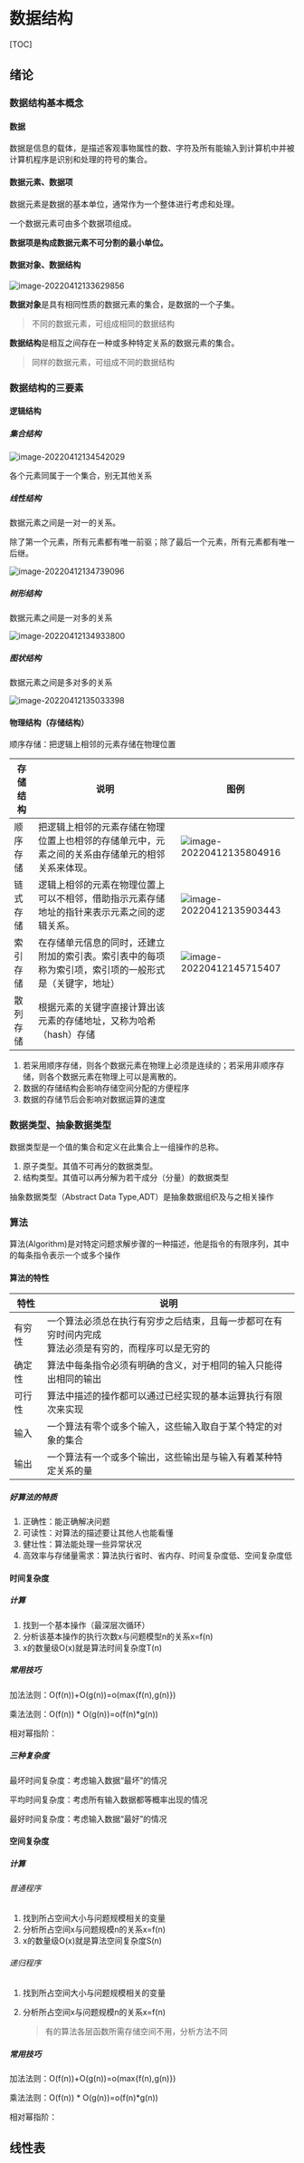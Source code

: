 # 数据结构

[TOC]

## 绪论

### 数据结构基本概念

#### 数据

数据是信息的载体，是描述客观事物属性的数、字符及所有能输入到计算机中并被计算机程序是识别和处理的符号的集合。

#### 数据元素、数据项

数据元素是数据的基本单位，通常作为一个整体进行考虑和处理。

一个数据元素可由多个数据项组成。

**数据项是构成数据元素不可分割的最小单位。**

#### 数据对象、数据结构

![image-20220412133629856](https://raw.githubusercontent.com/zhouwei1997/Notes/main/img/data%20structure/image-20220412133629856.png?token=ALPMKTZINHGTCBQB6DZCG2DCKUIBW)

**数据对象**是具有相同性质的数据元素的集合，是数据的一个子集。

> 不同的数据元素，可组成相同的数据结构

**数据结构**是相互之间存在一种或多种特定关系的数据元素的集合。

> 同样的数据元素，可组成不同的数据结构

### 数据结构的三要素

#### 逻辑结构

##### 集合结构

![image-20220412134542029](https://raw.githubusercontent.com/zhouwei1997/Notes/main/img/data%20structure/image-20220412134542029.png?token=ALPMKT2OYWUM4LE5IUDVBQDCKUJEI)

各个元素同属于一个集合，别无其他关系

##### 线性结构

数据元素之间是一对一的关系。

除了第一个元素，所有元素都有唯一前驱；除了最后一个元素，所有元素都有唯一后继。

![image-20220412134739096](https://raw.githubusercontent.com/zhouwei1997/Notes/main/img/data%20structure/image-20220412134739096.png?token=ALPMKTYSJ4ISDY7TJFLOEF3CKUJLQ)

##### 树形结构

数据元素之间是一对多的关系

![image-20220412134933800](https://raw.githubusercontent.com/zhouwei1997/Notes/main/img/data%20structure/image-20220412134933800.png?token=ALPMKT25RO5RWISGIQFOAVLCKUJSU)

##### 图状结构

数据元素之间是多对多的关系

![image-20220412135033398](https://raw.githubusercontent.com/zhouwei1997/Notes/main/img/data%20structure/image-20220412135033398.png?token=ALPMKT4INLCHOKPINEFSFH3CKUJWM)

#### 物理结构（存储结构）

顺序存储：把逻辑上相邻的元素存储在物理位置


| 存储结构 | 说明                                                                                                   | 图例                                                                                                                                                                      |
| ---------- | -------------------------------------------------------------------------------------------------------- | --------------------------------------------------------------------------------------------------------------------------------------------------------------------------- |
| 顺序存储 | 把逻辑上相邻的元素存储在物理位置上也相邻的存储单元中，元素之间的关系由存储单元的相邻关系来体现。       | ![image-20220412135804916](https://raw.githubusercontent.com/zhouwei1997/Notes/main/img/data%20structure/image-20220412135804916.png?token=ALPMKT2YIPXN2RSOSZSKEE3CKUKSS) |
| 链式存储 | 逻辑上相邻的元素在物理位置上可以不相邻，借助指示元素存储地址的指针来表示元素之间的逻辑关系。           | ![image-20220412135903443](https://raw.githubusercontent.com/zhouwei1997/Notes/main/img/data%20structure/image-20220412135903443.png?token=ALPMKTY5REAO53FCHQSZDV3CKUKWI) |
| 索引存储 | 在存储单元信息的同时，还建立附加的索引表。索引表中的每项称为索引项，索引项的一般形式是（关键字，地址） | ![image-20220412145715407](https://raw.githubusercontent.com/zhouwei1997/Notes/main/img/data%20structure/image-20220412145715407.png?token=ALPMKTY7Z7P5U7IINQW5NCDCKURQQ) |
| 散列存储 | 根据元素的关键字直接计算出该元素的存储地址，又称为哈希（hash）存储                                     |                                                                                                                                                                           |

1. 若采用顺序存储，则各个数据元素在物理上必须是连续的；若采用非顺序存储，则各个数据元素在物理上可以是离散的。
2. 数据的存储结构会影响存储空间分配的方便程序
3. 数据的存储节后会影响对数据运算的速度

### 数据类型、抽象数据类型

数据类型是一个值的集合和定义在此集合上一组操作的总称。

1. 原子类型。其值不可再分的数据类型。
2. 结构类型。其值可以再分解为若干成分（分量）的数据类型

抽象数据类型（Abstract Data Type,ADT）是抽象数据组织及与之相关操作

### 算法

算法(Algorithm)是对特定问题求解步骤的一种描述，他是指令的有限序列，其中的每条指令表示一个或多个操作

#### 算法的特性


| 特性   | 说明                                                                                                     |
| -------- | ---------------------------------------------------------------------------------------------------------- |
| 有穷性 | 一个算法必须总在执行有穷步之后结束，且每一步都可在有穷时间内完成<br>算法必须是有穷的，而程序可以是无穷的 |
| 确定性 | 算法中每条指令必须有明确的含义，对于相同的输入只能得出相同的输出                                         |
| 可行性 | 算法中描述的操作都可以通过已经实现的基本运算执行有限次来实现                                             |
| 输入   | 一个算法有零个或多个输入，这些输入取自于某个特定的对象的集合                                             |
| 输出   | 一个算法有一个或多个输出，这些输出是与输入有着某种特定关系的量                                           |

##### 好算法的特质

1. 正确性：能正确解决问题
2. 可读性：对算法的描述要让其他人也能看懂
3. 健壮性：算法能处理一些异常状况
4. 高效率与存储量需求：算法执行省时、省内存、时间复杂度低、空间复杂度低

#### 时间复杂度

##### 计算

1. 找到一个基本操作（最深层次循环）
2. 分析该基本操作的执行次数x与问题模型n的关系x=f(n)
3. x的数量级O(x)就是算法时间复杂度T(n)

##### 常用技巧

加法法则：O(f(n))+O(g(n))=o(max{f(n),g(n)})

乘法法则：O(f(n)) * O(g(n))=o(f(n)*g(n))

相对幂指阶：

##### 三种复杂度

最坏时间复杂度：考虑输入数据“最坏”的情况

平均时间复杂度：考虑所有输入数据都等概率出现的情况

最好时间复杂度：考虑输入数据“最好”的情况

#### 空间复杂度

##### 计算

###### 普通程序

1. 找到所占空间大小与问题规模相关的变量
2. 分析所占空间x与问题规模n的关系x=f(n)
3. x的数量级O(x)就是算法空间复杂度S(n)

###### 递归程序

1. 找到所占空间大小与问题规模相关的变量

2. 分析所占空间x与问题规模n的关系x=f(n)

    >有的算法各层函数所需存储空间不用，分析方法不同

##### 常用技巧

加法法则：O(f(n))+O(g(n))=o(max{f(n),g(n)})

乘法法则：O(f(n)) * O(g(n))=o(f(n)*g(n))

相对幂指阶：

## 线性表

